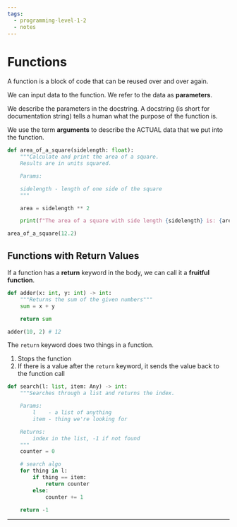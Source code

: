 ```yaml
---
tags:
  - programming-level-1-2
  - notes
---
```


# Functions

A function is a block of code that can be reused over and over again.

We can input data to the function. We refer to the data as **parameters**.

We describe the parameters in the docstring. A docstring (is short for
documentation string) tells a human what the purpose of the function is.

We use the term **arguments** to describe the ACTUAL data that we put
into the function.

```python
def area_of_a_square(sidelength: float):
	"""Calculate and print the area of a square.
	Results are in units squared.

	Params:

	sidelength - length of one side of the square
	"""

	area = sidelength ** 2

	print(f"The area of a square with side length {sidelength} is: {area} square units.")

area_of_a_square(12.2)
```

## Functions with Return Values

If a function has a **return** keyword in the body, we can call it a **fruitful function**.

```python
def adder(x: int, y: int) -> int:
	"""Returns the sum of the given numbers"""
	sum = x + y

	return sum

adder(10, 2) # 12
```

The `return` keyword does two things in a function. 

1. Stops the function
2. If there is a value after the `return` keyword, it sends the value back
   to the function call

```python
def search(l: list, item: Any) -> int:
	"""Searches through a list and returns the index.

	Params:
		l    - a list of anything
		item - thing we're looking for

	Returns:
		index in the list, -1 if not found
	"""
	counter = 0

	# search algo
	for thing in l:
		if thing == item:
			return counter
		else:
			counter += 1

	return -1
```
****